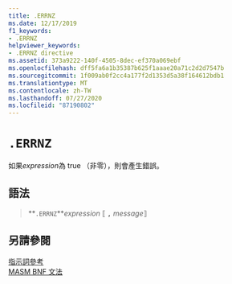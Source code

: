 ```yaml
---
title: .ERRNZ
ms.date: 12/17/2019
f1_keywords:
- .ERRNZ
helpviewer_keywords:
- .ERRNZ directive
ms.assetid: 373a9222-140f-4505-8dec-ef370a069ebf
ms.openlocfilehash: dff5fa6a1b35387b625f1aaae20a71c2d2d7547b
ms.sourcegitcommit: 1f009ab0f2cc4a177f2d1353d5a38f164612bdb1
ms.translationtype: MT
ms.contentlocale: zh-TW
ms.lasthandoff: 07/27/2020
ms.locfileid: "87190802"
---
```

# `.ERRNZ`

如果*expression*為 true （非零），則會產生錯誤。

## <a name="syntax"></a>語法

> **`.ERRNZ`***expression* ⟦ **`,`** *message*⟧

## <a name="see-also"></a>另請參閱

[指示詞參考](directives-reference.md)\
[MASM BNF 文法](masm-bnf-grammar.md)
